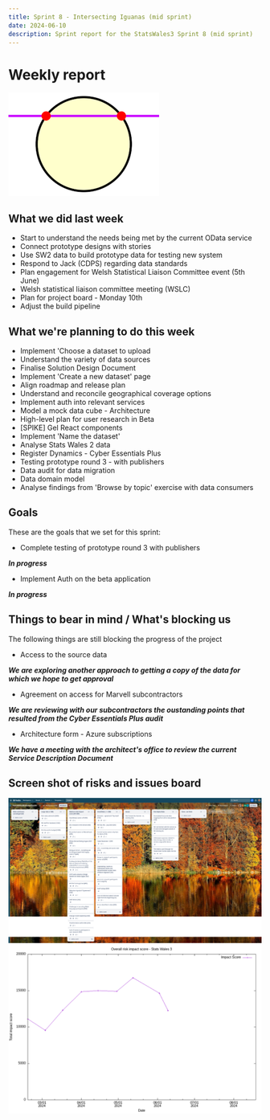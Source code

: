 ```yaml
---
title: Sprint 8 - Intersecting Iguanas (mid sprint)
date: 2024-06-10
description: Sprint report for the StatsWales3 Sprint 8 (mid sprint)
---
```


# Weekly report

![Intersecting Iguanas](circleIntersection.png)

## What we did last week

- Start to understand the needs being met by the current OData service
- Connect prototype designs with stories
- Use SW2 data to build prototype data for testing new system
- Respond to Jack (CDPS) regarding data standards
- Plan engagement for Welsh Statistical Liaison Committee event (5th June)
- Welsh statistical liaison committee meeting (WSLC)
- Plan for project board - Monday 10th
- Adjust the build pipeline


## What we're planning to do this week

- Implement 'Choose a dataset to upload
- Understand the variety of data sources
- Finalise Solution Design Document
- Implement 'Create a new dataset' page
- Align roadmap and release plan
- Understand and reconcile geographical coverage options
- Implement auth into relevant services
- Model a mock data cube - Architecture
- High-level plan for user research in Beta
- [SPIKE]  Gel React components
- Implement 'Name the dataset'
- Analyse Stats Wales 2 data 
- Register Dynamics - Cyber Essentials Plus
- Testing prototype round 3 - with publishers
- Data audit for data migration
- Data domain model
- Analyse findings from 'Browse by topic' exercise with data consumers

## Goals

These are the goals that we set for this sprint:

- Complete testing of prototype round 3 with publishers

<span class="badge bg-info">_**In progress**_</span>

- Implement Auth on the beta application

<span class="badge bg-info">_**In progress**_</span>

## Things to bear in mind / What's blocking us

The following things are still blocking the progress of the project

- Access to the source data

 ***We are exploring another approach to getting a copy of the data for which we
 hope to get approval***

- Agreement on access for Marvell subcontractors

***We are reviewing with our subcontractors the oustanding points that resulted from the Cyber Essentials Plus audit***
- Architecture form - Azure subscriptions

***We have a meeting with the architect's office to review the current Service Description Document***

## Screen shot of risks and issues board

![Screenshot of risks and issues board](risksAndIssues20240610.png)
![Overall risk impact score](riskImapact20240610.png)
